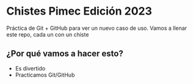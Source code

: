 # Chistes Pimec Edición 2023


Práctica de Git + GitHub para ver un nuevo caso de uso.
Vamos a llenar este repo, cada un con un chiste

## ¿Por qué vamos a hacer esto?

- Es divertido
- Practicamos Git/GitHub
